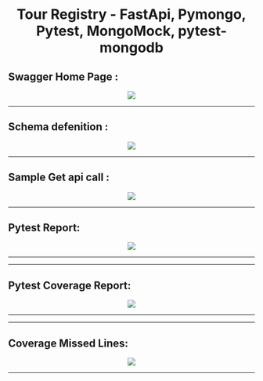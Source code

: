 <div align="center">

<h1>Tour Registry - FastApi, Pymongo, Pytest, MongoMock, pytest-mongodb</h1>


<h2 align="left">Swagger Home Page : </h2>

<img src="https://github.com/SelvaKumar1995sri/zoo_registry/blob/f35e6b54829120b3ef74f6b95852044acadb492d/output/00_swagger_home.png" > 

<hr>
<h2 align="left">Schema defenition : </h2>

<img src="https://github.com/SelvaKumar1995sri/zoo_registry/blob/main/output/02_schema.png" > 
 <hr>
 <h2 align="left">Sample Get api call : </h2>

<img src="https://github.com/SelvaKumar1995sri/zoo_registry/blob/main/output/01_view_all.png" > 
 <hr>
  <h2 align="left">Pytest Report: </h2>

<img src="https://github.com/SelvaKumar1995sri/zoo_registry/blob/main/output/05_pytest.png" > 
 <hr>
  <hr>
  <h2 align="left">Pytest Coverage Report: </h2>

<img src="https://github.com/SelvaKumar1995sri/zoo_registry/blob/main/output/03_coverage.png" > 
 <hr>
  <hr>
  <h2 align="left">Coverage Missed Lines: </h2>

<img src="https://github.com/SelvaKumar1995sri/zoo_registry/blob/main/output/04_cov_missed_line.png" > 
 <hr>

</div>